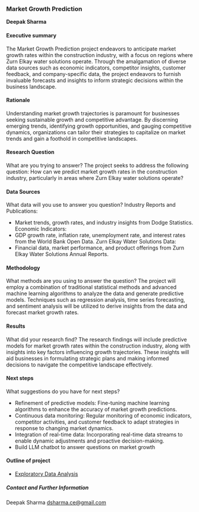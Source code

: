 ### Market Growth Prediction

**Deepak Sharma**

#### Executive summary
The Market Growth Prediction project endeavors to anticipate market growth rates within the construction industry, with a focus on regions where Zurn Elkay water solutions operate. Through the amalgamation of diverse data sources such as economic indicators, competitor insights, customer feedback, and company-specific data, the project endeavors to furnish invaluable forecasts and insights to inform strategic decisions within the business landscape.

#### Rationale
Understanding market growth trajectories is paramount for businesses seeking sustainable growth and competitive advantage. By discerning emerging trends, identifying growth opportunities, and gauging competitive dynamics, organizations can tailor their strategies to capitalize on market trends and gain a foothold in competitive landscapes.

#### Research Question
What are you trying to answer?
The project seeks to address the following question:
How can we predict market growth rates in the construction industry, particularly in areas where Zurn Elkay water solutions operate?

#### Data Sources
What data will you use to answer you question?
Industry Reports and Publications:
- Market trends, growth rates, and industry insights from Dodge Statistics.
Economic Indicators:
- GDP growth rate, inflation rate, unemployment rate, and interest rates from the World Bank Open Data.
Zurn Elkay Water Solutions Data:
- Financial data, market performance, and product offerings from Zurn Elkay Water Solutions Annual Reports.

#### Methodology
What methods are you using to answer the question?
The project will employ a combination of traditional statistical methods and advanced machine learning algorithms to analyze the data and generate predictive models. Techniques such as regression analysis, time series forecasting, and sentiment analysis will be utilized to derive insights from the data and forecast market growth rates.

#### Results
What did your research find?
The research findings will include predictive models for market growth rates within the construction industry, along with insights into key factors influencing growth trajectories. These insights will aid businesses in formulating strategic plans and making informed decisions to navigate the competitive landscape effectively.

#### Next steps
What suggestions do you have for next steps?
- Refinement of predictive models: Fine-tuning machine learning algorithms to enhance the accuracy of market growth predictions.
- Continuous data monitoring: Regular monitoring of economic indicators, competitor activities, and customer feedback to adapt strategies in response to changing market dynamics.
- Integration of real-time data: Incorporating real-time data streams to enable dynamic adjustments and proactive decision-making.
- Build LLM chatbot to answer questions on market growth
#### Outline of project

- [Exploratory Data Analysis](https://github.com/ShaDevTech/DataScienceFundas/blob/main/capstone/Bullish_Bearish_Market_Exploratory_Data_Analysis.ipynb)


##### Contact and Further Information
Deepak Sharma
dsharma.ce@gmail.com